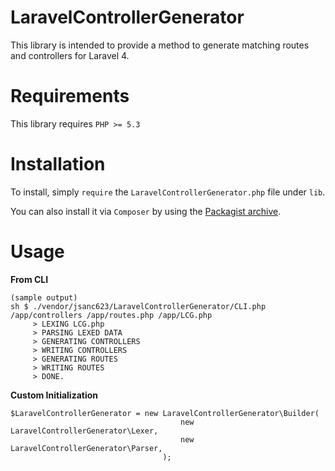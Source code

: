 LaravelControllerGenerator
===============

This library is intended to provide a method to generate matching routes and controllers for Laravel 4.


Requirements
============

This library requires `PHP >= 5.3`

Installation
============

To install, simply `require` the `LaravelControllerGenerator.php` file under `lib`.

You can also install it via `Composer` by using the [Packagist archive](http://packagist.org/packages/jsanc623/LaravelControllerGenerator).

Usage
=====

**From CLI**

    (sample output)
    sh $ ./vendor/jsanc623/LaravelControllerGenerator/CLI.php /app/controllers /app/routes.php /app/LCG.php
         > LEXING LCG.php
         > PARSING LEXED DATA
         > GENERATING CONTROLLERS
         > WRITING CONTROLLERS
         > GENERATING ROUTES
         > WRITING ROUTES
         > DONE.

**Custom Initialization**

    $LaravelControllerGenerator = new LaravelControllerGenerator\Builder(
                                          new LaravelControllerGenerator\Lexer,
                                          new LaravelControllerGenerator\Parser,
                                      );
